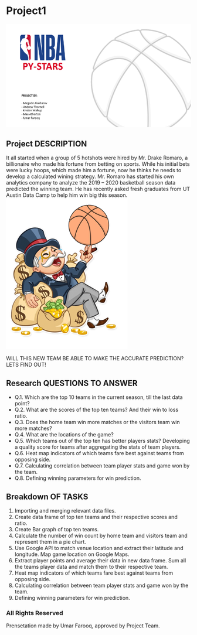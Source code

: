 # Project1

![icon](Images/1.PNG)

## Project DESCRIPTION

It all started when a group of 5 hotshots were hired by Mr. Drake Romaro, a billionaire who made his fortune from betting on sports. While his initial bets were lucky hoops, which made him a fortune, now he thinks he needs to develop a calculated wining strategy.
Mr. Romaro has started his own analytics company to analyze the 2019 – 2020 basketball season data predicted the winning team. He has recently asked fresh graduates from UT Austin Data Camp to help him win big this season.
![icon](Images/2.PNG)

WILL THIS NEW TEAM BE ABLE TO MAKE THE ACCURATE PREDICTION? LETS FIND OUT!

## Research QUESTIONS TO ANSWER

* Q.1. Which are the top 10 teams in the current season, till the last data point?
* Q.2. What are the scores of the top ten teams? And their win to loss ratio.
* Q.3. Does the home team win more matches or the visitors team win more matches?
* Q.4. What are the locations of the game?
* Q.5. Which teams out of the top ten has better players stats? Developing a quality score for teams after aggregating the stats of team players.
* Q.6. Heat map indicators of which teams fare best against teams from opposing side.
* Q.7. Calculating correlation between team player stats and game won by the team.
* Q.8. Defining winning parameters for win prediction.

## Breakdown OF TASKS

1. Importing and merging relevant data files.
2. Create data frame of top ten teams and their respective scores and ratio.
3. Create Bar graph of top ten teams.
4. Calculate the number of win count by home team and visitors team and represent them in a pie chart.
5. Use Google API to match venue location and extract their latitude and longitude. Map game location on Google Maps.
6. Extract player points and average their data in new data frame. Sum all the teams player data and match them to their respective team.
7. Heat map indicators of which teams fare best against teams from opposing side. 
8. Calculating correlation between team player stats and game won by the team.
9. Defining winning parameters for win prediction.





### All Rights Reserved
Prensetation made by Umar Farooq, approved by Project Team.






